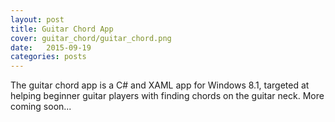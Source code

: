 ```yaml
---
layout: post
title: Guitar Chord App
cover: guitar_chord/guitar_chord.png
date:	2015-09-19
categories: posts
---
```


The guitar chord app is a C# and XAML app for Windows 8.1, targeted at helping beginner guitar players with finding chords on the guitar neck.
More coming soon...
